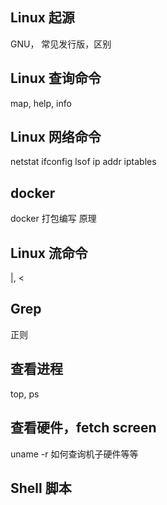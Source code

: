 ## Linux 起源
GNU，
常见发行版，区别

## Linux 查询命令
map, help, info

## Linux 网络命令
netstat
ifconfig
lsof
ip addr
iptables

## docker 
docker 打包编写
原理

## Linux 流命令
|, < 

## Grep
正则

## 查看进程
top, ps

## 查看硬件，fetch screen
uname -r
如何查询机子硬件等等

## Shell 脚本
